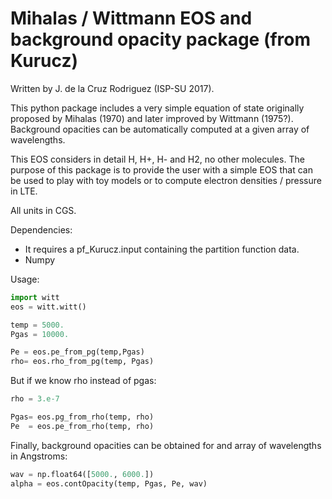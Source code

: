 # Mihalas / Wittmann EOS and background opacity package (from Kurucz)
Written by J. de la Cruz Rodriguez (ISP-SU 2017).

This python package includes a very simple equation of state
originally proposed by Mihalas (1970) and later improved by
Wittmann (1975?). Background opacities can be automatically
computed at a given array of wavelengths.

This EOS considers in detail H, H+, H- and H2, no other molecules.
The purpose of this package is to provide the user with
a simple EOS that can be used to play with toy models or to
compute electron densities / pressure in LTE.

All units in CGS.

Dependencies:
* It requires a pf_Kurucz.input containing the partition function data.
* Numpy

Usage:
```python
import witt
eos = witt.witt()

temp = 5000.
Pgas = 10000.

Pe = eos.pe_from_pg(temp,Pgas)
rho= eos.rho_from_pg(temp, Pgas)
```
But if we know rho instead of pgas:
```python
rho = 3.e-7

Pgas= eos.pg_from_rho(temp, rho)
Pe  = eos.pe_from_rho(temp, rho)
```

Finally, background opacities can be obtained for and array of wavelengths
in Angstroms:
```python
wav = np.float64([5000., 6000.])
alpha = eos.contOpacity(temp, Pgas, Pe, wav)
```
